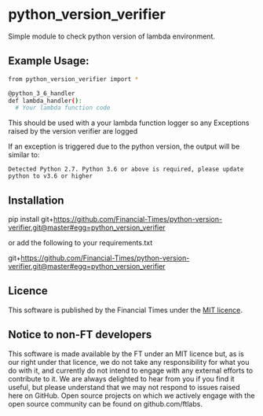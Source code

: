 # python_version_verifier
Simple module to check python version of lambda environment.

## Example Usage:
```bash
from python_version_verifier import *

@python_3_6_handler
def lambda_handler():
  # Your lambda function code

```
This should be used with a your lambda function logger so any
Exceptions raised by the version verifier are logged

If an exception is triggered due to the python version, the output will be similar to:

```
Detected Python 2.7. Python 3.6 or above is required, please update python to v3.6 or higher

```

## Installation

pip install git+https://github.com/Financial-Times/python-version-verifier.git@master#egg=python_version_verifier

or add the following to your requirements.txt

git+https://github.com/Financial-Times/python-version-verifier.git@master#egg=python_version_verifier


## Licence
This software is published by the Financial Times under the [MIT licence](http://opensource.org/licenses/MIT).

## Notice to non-FT developers
This software is made available by the FT under an MIT licence but, as is our right under that licence, we do not take any responsibility for what you do with it, and currently do not intend to engage with any external efforts to contribute to it. We are always delighted to hear from you if you find it useful, but please understand that we may not respond to issues raised here on GitHub. Open source projects on which we actively engage with the open source community can be found on github.com/ftlabs.
